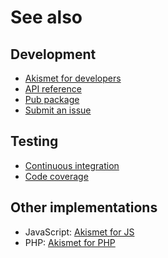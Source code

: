 # See also

## Development
- [Akismet for developers](https://akismet.com/development)
- [API reference](https://pub.dev/documentation/akismet)
- [Pub package](https://pub.dev/packages/akismet)
- [Submit an issue](https://github.com/cedx/akismet.dart/issues)

## Testing
- [Continuous integration](https://github.com/cedx/akismet.dart/actions)
- [Code coverage](https://coveralls.io/github/cedx/akismet.dart)

## Other implementations
- JavaScript: [Akismet for JS](https://dev.belin.io/akismet.js)
- PHP: [Akismet for PHP](https://dev.belin.io/akismet.php)

